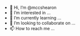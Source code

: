 - 👋 Hi, I’m @mccshearon
- 👀 I’m interested in ...
- 🌱 I’m currently learning ...
- 💞️ I’m looking to collaborate on ...
- 📫 How to reach me ...

<!---
mccshearon/mccshearon is a ✨ special ✨ repository because its `README.md` (this file) appears on your GitHub profile.
You can click the Preview link to take a look at your changes.
--->
